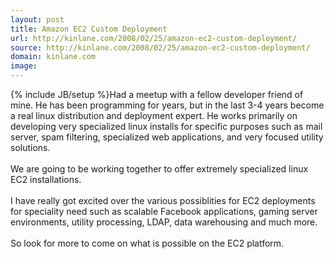 ```yaml
---
layout: post
title: Amazon EC2 Custom Deployment
url: http://kinlane.com/2008/02/25/amazon-ec2-custom-deployment/
source: http://kinlane.com/2008/02/25/amazon-ec2-custom-deployment/
domain: kinlane.com
image: 
---
```

{% include JB/setup %}Had a meetup with a fellow developer friend of mine. He has been programming for years, but in the last 3-4 years become a real linux distribution and deployment expert. He works primarily on developing very specialized linux installs for specific purposes such as mail server, spam filtering, specialized web applications, and very focused utility solutions.<br />
<br />
We are going to be working together to offer extremely specialized linux EC2 installations.<br />
<br />
I have really got excited over the various possiblities for EC2 deployments for speciality need such as scalable Facebook applications, gaming server environments, utility processing, LDAP, data warehousing and much more.<br />
<br />
So look for more to come on what is possible on the EC2 platform.